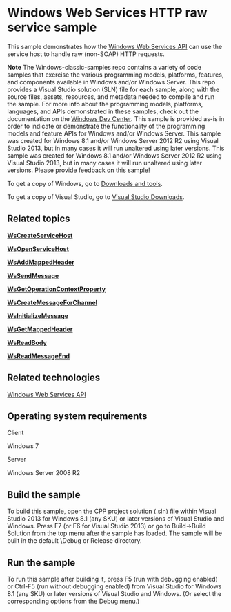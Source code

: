 Windows Web Services HTTP raw service sample
============================================

This sample demonstrates how the [Windows Web Services API](http://msdn.microsoft.com/en-us/library/windows/desktop/dd430435) can use the service host to handle raw (non-SOAP) HTTP requests.

**Note**  The Windows-classic-samples repo contains a variety of code samples that exercise the various programming models, platforms, features, and components available in Windows and/or Windows Server. This repo provides a Visual Studio solution (SLN) file for each sample, along with the source files, assets, resources, and metadata needed to compile and run the sample. For more info about the programming models, platforms, languages, and APIs demonstrated in these samples, check out the documentation on the [Windows Dev Center](https://dev.windows.com). This sample is provided as-is in order to indicate or demonstrate the functionality of the programming models and feature APIs for Windows and/or Windows Server. This sample was created for Windows 8.1 and/or Windows Server 2012 R2 using Visual Studio 2013, but in many cases it will run unaltered using later versions. This sample was created for Windows 8.1 and/or Windows Server 2012 R2 using Visual Studio 2013, but in many cases it will run unaltered using later versions. Please provide feedback on this sample!

To get a copy of Windows, go to [Downloads and tools](http://go.microsoft.com/fwlink/p/?linkid=301696).

To get a copy of Visual Studio, go to [Visual Studio Downloads](http://go.microsoft.com/fwlink/p/?linkid=301697).

Related topics
--------------

[**WsCreateServiceHost**](http://msdn.microsoft.com/en-us/library/windows/desktop/dd430506)

[**WsOpenServiceHost**](http://msdn.microsoft.com/en-us/library/windows/desktop/dd430576)

[**WsAddMappedHeader**](http://msdn.microsoft.com/en-us/library/windows/desktop/dd430481)

[**WsSendMessage**](http://msdn.microsoft.com/en-us/library/windows/desktop/dd430623)

[**WsGetOperationContextProperty**](http://msdn.microsoft.com/en-us/library/windows/desktop/dd430553)

[**WsCreateMessageForChannel**](http://msdn.microsoft.com/en-us/library/windows/desktop/dd430502)

[**WsInitializeMessage**](http://msdn.microsoft.com/en-us/library/windows/desktop/dd430568)

[**WsGetMappedHeader**](http://msdn.microsoft.com/en-us/library/windows/desktop/dd430547)

[**WsReadBody**](http://msdn.microsoft.com/en-us/library/windows/desktop/dd430583)

[**WsReadMessageEnd**](http://msdn.microsoft.com/en-us/library/windows/desktop/dd430593)

Related technologies
--------------------

[Windows Web Services API](http://msdn.microsoft.com/en-us/library/windows/desktop/dd430435)

Operating system requirements
-----------------------------

Client

Windows 7

Server

Windows Server 2008 R2

Build the sample
----------------

To build this sample, open the CPP project solution (.sln) file within Visual Studio 2013 for Windows 8.1 (any SKU) or later versions of Visual Studio and Windows. Press F7 (or F6 for Visual Studio 2013) or go to Build-\>Build Solution from the top menu after the sample has loaded. The sample will be built in the default \\Debug or Release directory.

Run the sample
--------------

To run this sample after building it, press F5 (run with debugging enabled) or Ctrl-F5 (run without debugging enabled) from Visual Studio for Windows 8.1 (any SKU) or later versions of Visual Studio and Windows. (Or select the corresponding options from the Debug menu.)

